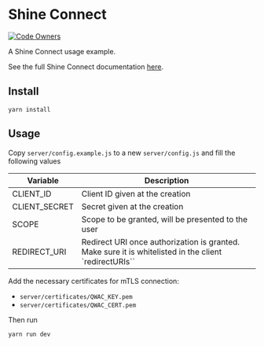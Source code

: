 # Shine Connect

[![Code Owners](https://img.shields.io/badge/owner-platform-blueviolet?style=flat&logo=github)](./.github/CODEOWNERS)

A Shine Connect usage example.

See the full Shine Connect documentation [here](https://developers.shine.fr/v3.0/reference).

## Install

```
yarn install
```

## Usage

Copy `server/config.example.js` to a new `server/config.js` and fill the following values

| Variable      | Description                                                                                           |
| ------------- | ----------------------------------------------------------------------------------------------------- |
| CLIENT_ID     | Client ID given at the creation                                                                       |
| CLIENT_SECRET | Secret given at the creation                                                                          |
| SCOPE         | Scope to be granted, will be presented to the user                                                    |
| REDIRECT_URI  | Redirect URI once authorization is granted. Make sure it is whitelisted in the client `redirectURIs`` |

Add the necessary certificates for mTLS connection:

- `server/certificates/QWAC_KEY.pem`
- `server/certificates/QWAC_CERT.pem`

Then run

```
yarn run dev
```
